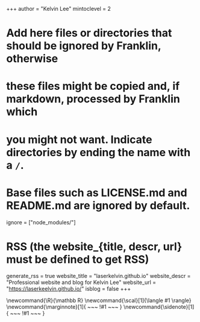 <!--
Add here global page variables to use throughout your website.
-->
+++
author = "Kelvin Lee"
mintoclevel = 2

# Add here files or directories that should be ignored by Franklin, otherwise
# these files might be copied and, if markdown, processed by Franklin which
# you might not want. Indicate directories by ending the name with a `/`.
# Base files such as LICENSE.md and README.md are ignored by default.
ignore = ["node_modules/"]

# RSS (the website_{title, descr, url} must be defined to get RSS)
generate_rss = true
website_title = "laserkelvin.github.io"
website_descr = "Professional website and blog for Kelvin Lee"
website_url   = "https://laserkeelvin.github.io/"
isblog = false
+++

<!--
Add here global latex commands to use throughout your pages.
-->
\newcommand{\R}{\mathbb R}
\newcommand{\scal}[1]{\langle #1 \rangle}
\newcommand{\marginnote}[1]{
    ~~~
    <span class="marginnote">!#1</span>
    ~~~
}
\newcommand{\sidenote}[1]{
    ~~~
    <span class="sidenote">!#1</span>
    ~~~
}